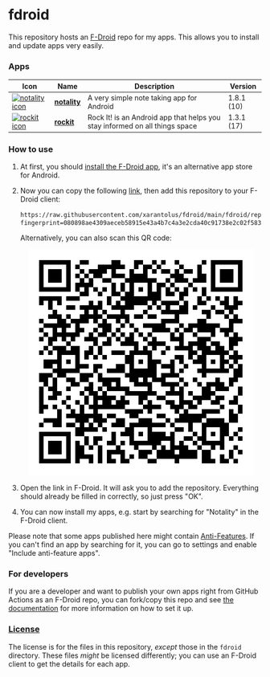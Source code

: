 # fdroid
This repository hosts an [F-Droid](https://f-droid.org/) repo for my apps. This allows you to install and update apps very easily.

### Apps

<!-- This table is auto-generated. Do not edit -->
| Icon | Name | Description | Version |
| --- | --- | --- | --- |
| <a href="https://github.com/xarantolus/notality"><img src="fdroid/repo/icons/io.github.xarantolus.notality.10.png" alt="notality icon" width="36px" height="36px"></a> | [**notality**](https://github.com/xarantolus/notality) | A very simple note taking app for Android | 1.8.1 (10) |
| <a href="https://github.com/xarantolus/rockit"><img src="fdroid/repo/icons/" alt="rockit icon" width="36px" height="36px"></a> | [**rockit**](https://github.com/xarantolus/rockit) | Rock It! is an Android app that helps you stay informed on all things space | 1.3.1 (17) |
<!-- end apps table -->

### How to use
1. At first, you should [install the F-Droid app](https://f-droid.org/), it's an alternative app store for Android.
2. Now you can copy the following [link](https://raw.githubusercontent.com/xarantolus/fdroid/main/fdroid/repo?fingerprint=080898ae4309aeceb58915e43a4b7c4a3e2cda40c91738e2c02f58339ab2fbd7), then add this repository to your F-Droid client:

    ```
    https://raw.githubusercontent.com/xarantolus/fdroid/main/fdroid/repo?fingerprint=080898ae4309aeceb58915e43a4b7c4a3e2cda40c91738e2c02f58339ab2fbd7
    ```

    Alternatively, you can also scan this QR code:

    <p align="center">
      <img src=".github/qrcode.png?raw=true" alt="F-Droid repo QR code"/>
    </p>

3. Open the link in F-Droid. It will ask you to add the repository. Everything should already be filled in correctly, so just press "OK".
4. You can now install my apps, e.g. start by searching for "Notality" in the F-Droid client.

Please note that some apps published here might contain [Anti-Features](https://f-droid.org/en/docs/Anti-Features/). If you can't find an app by searching for it, you can go to settings and enable "Include anti-feature apps".

### For developers
If you are a developer and want to publish your own apps right from GitHub Actions as an F-Droid repo, you can fork/copy this repo and see  [the documentation](setup.md) for more information on how to set it up.

### [License](LICENSE)
The license is for the files in this repository, *except* those in the `fdroid` directory. These files *might* be licensed differently; you can use an F-Droid client to get the details for each app.
